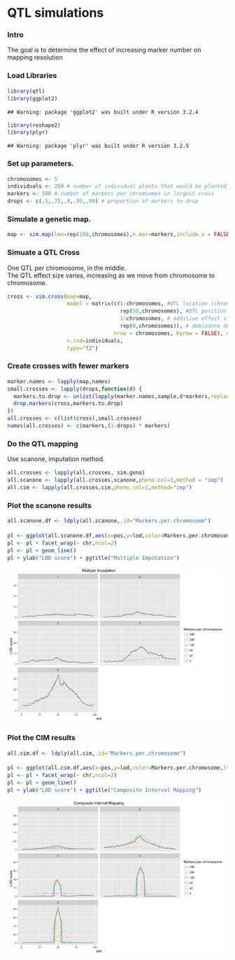 # QTL simulations

### Intro

The goal is to determine the effect of increasing marker number on mapping resolution

### Load Libraries

```r
library(qtl)
library(ggplot2)
```

```
## Warning: package 'ggplot2' was built under R version 3.2.4
```

```r
library(reshape2)
library(plyr)
```

```
## Warning: package 'plyr' was built under R version 3.2.5
```

### Set up parameters.

```r
chromosomes <- 5
individuals <- 250 # number of individual plants that would be planted
markers <- 500 # number of markers per chromsomes in largest cross
drops <- c(.5,.75,.9,.95,.99) # proportion of markers to drop
```

### Simulate a genetic map.

```r
map <- sim.map(len=rep(100,chromosomes),n.mar=markers,include.x = FALSE)
```

### Simuate a QTL Cross
One QTL per chromosome, in the middle.  
The QTL effect size varies, increasing as we move from chromosome to chromosome.

```r
cross <- sim.cross(map=map,
                   model = matrix(c(1:chromosomes, #QTL location (chromosome)
                                    rep(50,chromosomes), #QTL position on chromosome
                                    1:chromosomes, # additive effect sizes, ranging from 1 to # of chromosomes
                                    rep(0,chromosomes)), # dominance deviation
                                  nrow = chromosomes, byrow = FALSE), #1 QTL per chromosome at 50cM, increasing effect size
                   n.ind=individuals,
                   type="f2")
```

### Create crosses with fewer markers

```r
marker.names <- lapply(map,names)
small.crosses <- lapply(drops,function(d) {
  markers.to.drop <- unlist(lapply(marker.names,sample,d*markers,replace=FALSE))
  drop.markers(cross,markers.to.drop)
})
all.crosses <- c(list(cross),small.crosses)
names(all.crosses) <- c(markers,(1-drops) * markers)
```

### Do the QTL mapping
Use scanone, imputation method.

```r
all.crosses <- lapply(all.crosses, sim.geno)
all.scanone <- lapply(all.crosses,scanone,pheno.col=1,method = "imp")
all.cim <- lapply(all.crosses,cim,pheno.col=1,method="imp")
```

### Plot the scanone results

```r
all.scanone.df <- ldply(all.scanone,.id="Markers.per.chromosome")

pl <- ggplot(all.scanone.df,aes(x=pos,y=lod,color=Markers.per.chromosome,lty=Markers.per.chromosome))
pl <- pl + facet_wrap(~ chr,ncol=2) 
pl <- pl + geom_line()
pl + ylab("LOD score") + ggtitle("Multiple Imputation")
```

![](simulations_marker_number_files/figure-html/plot_scanone-1.png)<!-- -->


### Plot the CIM results

```r
all.cim.df <- ldply(all.cim,.id="Markers.per.chromosome")

pl <- ggplot(all.cim.df,aes(x=pos,y=lod,color=Markers.per.chromosome,lty=Markers.per.chromosome))
pl <- pl + facet_wrap(~ chr,ncol=2) 
pl <- pl + geom_line()
pl + ylab("LOD score") + ggtitle("Composite Interval Mapping")
```

![](simulations_marker_number_files/figure-html/plot_cim-1.png)<!-- -->

